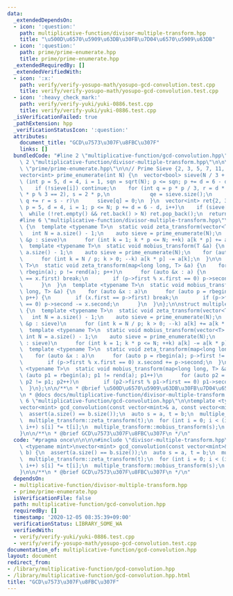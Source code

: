 ```yaml
---
data:
  _extendedDependsOn:
  - icon: ':question:'
    path: multiplicative-function/divisor-multiple-transform.hpp
    title: "\u500D\u6570\u5909\u63DB\u30FB\u7D04\u6570\u5909\u63DB"
  - icon: ':question:'
    path: prime/prime-enumerate.hpp
    title: prime/prime-enumerate.hpp
  _extendedRequiredBy: []
  _extendedVerifiedWith:
  - icon: ':x:'
    path: verify/verify-yosupo-math/yosupo-gcd-convolution.test.cpp
    title: verify/verify-yosupo-math/yosupo-gcd-convolution.test.cpp
  - icon: ':heavy_check_mark:'
    path: verify/verify-yuki/yuki-0886.test.cpp
    title: verify/verify-yuki/yuki-0886.test.cpp
  _isVerificationFailed: true
  _pathExtension: hpp
  _verificationStatusIcon: ':question:'
  attributes:
    document_title: "GCD\u7573\u307F\u8FBC\u307F"
    links: []
  bundledCode: "#line 2 \"multiplicative-function/gcd-convolution.hpp\"\n\n\n\n#line\
    \ 2 \"multiplicative-function/divisor-multiple-transform.hpp\"\n\n\n\n#line 2\
    \ \"prime/prime-enumerate.hpp\"\n\n// Prime Sieve {2, 3, 5, 7, 11, 13, 17, ...}\n\
    vector<int> prime_enumerate(int N) {\n  vector<bool> sieve(N / 3 + 1, 1);\n  for\
    \ (int p = 5, d = 4, i = 1, sqn = sqrt(N); p <= sqn; p += d = 6 - d, i++) {\n\
    \    if (!sieve[i]) continue;\n    for (int q = p * p / 3, r = d * p / 3 + (d\
    \ * p % 3 == 2), s = 2 * p,\n             qe = sieve.size();\n         q < qe;\
    \ q += r = s - r)\n      sieve[q] = 0;\n  }\n  vector<int> ret{2, 3};\n  for (int\
    \ p = 5, d = 4, i = 1; p <= N; p += d = 6 - d, i++)\n    if (sieve[i]) ret.push_back(p);\n\
    \  while (!ret.empty() && ret.back() > N) ret.pop_back();\n  return ret;\n}\n\
    #line 6 \"multiplicative-function/divisor-multiple-transform.hpp\"\n\nstruct divisor_transform\
    \ {\n  template <typename T>\n  static void zeta_transform(vector<T> &a) {\n \
    \   int N = a.size() - 1;\n    auto sieve = prime_enumerate(N);\n    for (auto\
    \ &p : sieve)\n      for (int k = 1; k * p <= N; ++k) a[k * p] += a[k];\n  }\n\
    \  template <typename T>\n  static void mobius_transform(T &a) {\n    int N =\
    \ a.size() - 1;\n    auto sieve = prime_enumerate(N);\n    for (auto &p : sieve)\n\
    \      for (int k = N / p; k > 0; --k) a[k * p] -= a[k];\n  }\n\n  template <typename\
    \ T>\n  static void zeta_transform(map<long long, T> &a) {\n    for (auto p =\
    \ rbegin(a); p != rend(a); p++)\n      for (auto &x : a) {\n        if (p->first\
    \ == x.first) break;\n        if (p->first % x.first == 0) p->second += x.second;\n\
    \      }\n  }\n  template <typename T>\n  static void mobius_transform(map<long\
    \ long, T> &a) {\n    for (auto &x : a)\n      for (auto p = rbegin(a); p != rend(a);\
    \ p++) {\n        if (x.first == p->first) break;\n        if (p->first % x.first\
    \ == 0) p->second -= x.second;\n      }\n  }\n};\n\nstruct multiple_transform\
    \ {\n  template <typename T>\n  static void zeta_transform(vector<T> &a) {\n \
    \   int N = a.size() - 1;\n    auto sieve = prime_enumerate(N);\n    for (auto\
    \ &p : sieve)\n      for (int k = N / p; k > 0; --k) a[k] += a[k * p];\n  }\n\
    \  template <typename T>\n  static void mobius_transform(vector<T> &a) {\n   \
    \ int N = a.size() - 1;\n    auto sieve = prime_enumerate(N);\n    for (auto &p\
    \ : sieve)\n      for (int k = 1; k * p <= N; ++k) a[k] -= a[k * p];\n  }\n\n\
    \  template <typename T>\n  static void zeta_transform(map<long long, T> &a) {\n\
    \    for (auto &x : a)\n      for (auto p = rbegin(a); p->first != x.first; p++)\n\
    \        if (p->first % x.first == 0) x.second += p->second;\n  }\n  template\
    \ <typename T>\n  static void mobius_transform(map<long long, T> &a) {\n    for\
    \ (auto p1 = rbegin(a); p1 != rend(a); p1++)\n      for (auto p2 = rbegin(a);\
    \ p2 != p1; p2++)\n        if (p2->first % p1->first == 0) p1->second -= p2->second;\n\
    \  }\n};\n\n/**\n * @brief \u500D\u6570\u5909\u63DB\u30FB\u7D04\u6570\u5909\u63DB\
    \n * @docs docs/multiplicative-function/divisor-multiple-transform.md\n */\n#line\
    \ 6 \"multiplicative-function/gcd-convolution.hpp\"\n\ntemplate <typename mint>\n\
    vector<mint> gcd_convolution(const vector<mint>& a, const vector<mint>& b) {\n\
    \  assert(a.size() == b.size());\n  auto s = a, t = b;\n  multiple_transform::zeta_transform(s);\n\
    \  multiple_transform::zeta_transform(t);\n  for (int i = 0; i < (int)a.size();\
    \ i++) s[i] *= t[i];\n  multiple_transform::mobius_transform(s);\n  return s;\n\
    }\n\n/**\n * @brief GCD\u7573\u307F\u8FBC\u307F\n */\n"
  code: "#pragma once\n\n\n\n#include \"divisor-multiple-transform.hpp\"\n\ntemplate\
    \ <typename mint>\nvector<mint> gcd_convolution(const vector<mint>& a, const vector<mint>&\
    \ b) {\n  assert(a.size() == b.size());\n  auto s = a, t = b;\n  multiple_transform::zeta_transform(s);\n\
    \  multiple_transform::zeta_transform(t);\n  for (int i = 0; i < (int)a.size();\
    \ i++) s[i] *= t[i];\n  multiple_transform::mobius_transform(s);\n  return s;\n\
    }\n\n/**\n * @brief GCD\u7573\u307F\u8FBC\u307F\n */\n"
  dependsOn:
  - multiplicative-function/divisor-multiple-transform.hpp
  - prime/prime-enumerate.hpp
  isVerificationFile: false
  path: multiplicative-function/gcd-convolution.hpp
  requiredBy: []
  timestamp: '2020-12-05 08:35:39+09:00'
  verificationStatus: LIBRARY_SOME_WA
  verifiedWith:
  - verify/verify-yuki/yuki-0886.test.cpp
  - verify/verify-yosupo-math/yosupo-gcd-convolution.test.cpp
documentation_of: multiplicative-function/gcd-convolution.hpp
layout: document
redirect_from:
- /library/multiplicative-function/gcd-convolution.hpp
- /library/multiplicative-function/gcd-convolution.hpp.html
title: "GCD\u7573\u307F\u8FBC\u307F"
---
```

